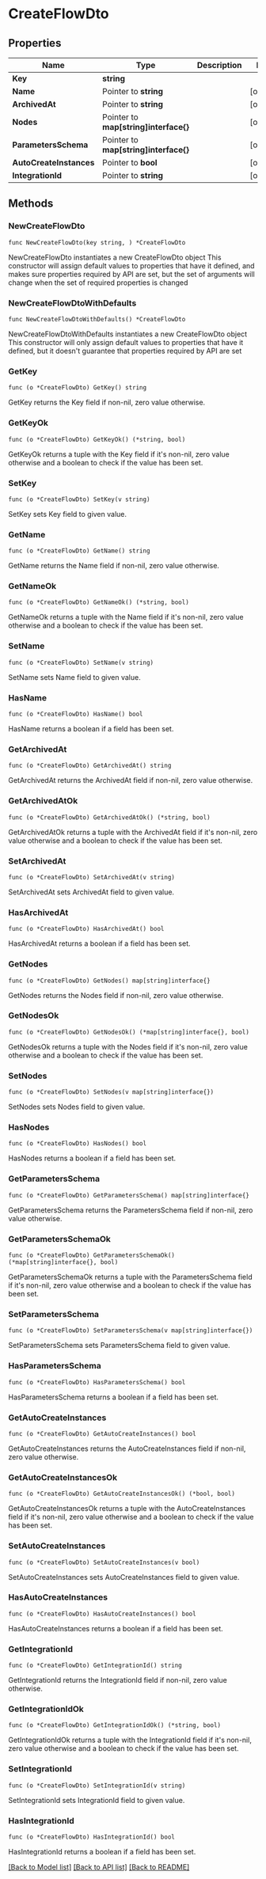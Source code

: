 # CreateFlowDto

## Properties

Name | Type | Description | Notes
------------ | ------------- | ------------- | -------------
**Key** | **string** |  | 
**Name** | Pointer to **string** |  | [optional] 
**ArchivedAt** | Pointer to **string** |  | [optional] 
**Nodes** | Pointer to **map[string]interface{}** |  | [optional] 
**ParametersSchema** | Pointer to **map[string]interface{}** |  | [optional] 
**AutoCreateInstances** | Pointer to **bool** |  | [optional] 
**IntegrationId** | Pointer to **string** |  | [optional] 

## Methods

### NewCreateFlowDto

`func NewCreateFlowDto(key string, ) *CreateFlowDto`

NewCreateFlowDto instantiates a new CreateFlowDto object
This constructor will assign default values to properties that have it defined,
and makes sure properties required by API are set, but the set of arguments
will change when the set of required properties is changed

### NewCreateFlowDtoWithDefaults

`func NewCreateFlowDtoWithDefaults() *CreateFlowDto`

NewCreateFlowDtoWithDefaults instantiates a new CreateFlowDto object
This constructor will only assign default values to properties that have it defined,
but it doesn't guarantee that properties required by API are set

### GetKey

`func (o *CreateFlowDto) GetKey() string`

GetKey returns the Key field if non-nil, zero value otherwise.

### GetKeyOk

`func (o *CreateFlowDto) GetKeyOk() (*string, bool)`

GetKeyOk returns a tuple with the Key field if it's non-nil, zero value otherwise
and a boolean to check if the value has been set.

### SetKey

`func (o *CreateFlowDto) SetKey(v string)`

SetKey sets Key field to given value.


### GetName

`func (o *CreateFlowDto) GetName() string`

GetName returns the Name field if non-nil, zero value otherwise.

### GetNameOk

`func (o *CreateFlowDto) GetNameOk() (*string, bool)`

GetNameOk returns a tuple with the Name field if it's non-nil, zero value otherwise
and a boolean to check if the value has been set.

### SetName

`func (o *CreateFlowDto) SetName(v string)`

SetName sets Name field to given value.

### HasName

`func (o *CreateFlowDto) HasName() bool`

HasName returns a boolean if a field has been set.

### GetArchivedAt

`func (o *CreateFlowDto) GetArchivedAt() string`

GetArchivedAt returns the ArchivedAt field if non-nil, zero value otherwise.

### GetArchivedAtOk

`func (o *CreateFlowDto) GetArchivedAtOk() (*string, bool)`

GetArchivedAtOk returns a tuple with the ArchivedAt field if it's non-nil, zero value otherwise
and a boolean to check if the value has been set.

### SetArchivedAt

`func (o *CreateFlowDto) SetArchivedAt(v string)`

SetArchivedAt sets ArchivedAt field to given value.

### HasArchivedAt

`func (o *CreateFlowDto) HasArchivedAt() bool`

HasArchivedAt returns a boolean if a field has been set.

### GetNodes

`func (o *CreateFlowDto) GetNodes() map[string]interface{}`

GetNodes returns the Nodes field if non-nil, zero value otherwise.

### GetNodesOk

`func (o *CreateFlowDto) GetNodesOk() (*map[string]interface{}, bool)`

GetNodesOk returns a tuple with the Nodes field if it's non-nil, zero value otherwise
and a boolean to check if the value has been set.

### SetNodes

`func (o *CreateFlowDto) SetNodes(v map[string]interface{})`

SetNodes sets Nodes field to given value.

### HasNodes

`func (o *CreateFlowDto) HasNodes() bool`

HasNodes returns a boolean if a field has been set.

### GetParametersSchema

`func (o *CreateFlowDto) GetParametersSchema() map[string]interface{}`

GetParametersSchema returns the ParametersSchema field if non-nil, zero value otherwise.

### GetParametersSchemaOk

`func (o *CreateFlowDto) GetParametersSchemaOk() (*map[string]interface{}, bool)`

GetParametersSchemaOk returns a tuple with the ParametersSchema field if it's non-nil, zero value otherwise
and a boolean to check if the value has been set.

### SetParametersSchema

`func (o *CreateFlowDto) SetParametersSchema(v map[string]interface{})`

SetParametersSchema sets ParametersSchema field to given value.

### HasParametersSchema

`func (o *CreateFlowDto) HasParametersSchema() bool`

HasParametersSchema returns a boolean if a field has been set.

### GetAutoCreateInstances

`func (o *CreateFlowDto) GetAutoCreateInstances() bool`

GetAutoCreateInstances returns the AutoCreateInstances field if non-nil, zero value otherwise.

### GetAutoCreateInstancesOk

`func (o *CreateFlowDto) GetAutoCreateInstancesOk() (*bool, bool)`

GetAutoCreateInstancesOk returns a tuple with the AutoCreateInstances field if it's non-nil, zero value otherwise
and a boolean to check if the value has been set.

### SetAutoCreateInstances

`func (o *CreateFlowDto) SetAutoCreateInstances(v bool)`

SetAutoCreateInstances sets AutoCreateInstances field to given value.

### HasAutoCreateInstances

`func (o *CreateFlowDto) HasAutoCreateInstances() bool`

HasAutoCreateInstances returns a boolean if a field has been set.

### GetIntegrationId

`func (o *CreateFlowDto) GetIntegrationId() string`

GetIntegrationId returns the IntegrationId field if non-nil, zero value otherwise.

### GetIntegrationIdOk

`func (o *CreateFlowDto) GetIntegrationIdOk() (*string, bool)`

GetIntegrationIdOk returns a tuple with the IntegrationId field if it's non-nil, zero value otherwise
and a boolean to check if the value has been set.

### SetIntegrationId

`func (o *CreateFlowDto) SetIntegrationId(v string)`

SetIntegrationId sets IntegrationId field to given value.

### HasIntegrationId

`func (o *CreateFlowDto) HasIntegrationId() bool`

HasIntegrationId returns a boolean if a field has been set.


[[Back to Model list]](../README.md#documentation-for-models) [[Back to API list]](../README.md#documentation-for-api-endpoints) [[Back to README]](../README.md)


